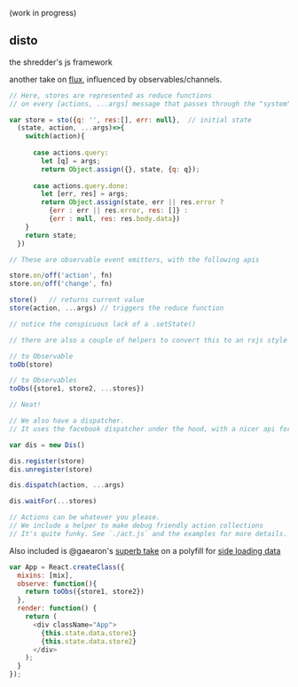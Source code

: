 (work in progress)

disto 
---
the shredder's js framework

another take on [flux](http://facebook.github.io/flux), influenced by observables/channels.

```js
// Here, stores are represented as reduce functions 
// on every [actions, ...args] message that passes through the "system".

var store = sto({q: '', res:[], err: null},  // initial state
  (state, action, ...args)=>{
    switch(action){
      
      case actions.query: 
        let [q] = args;
        return Object.assign({}, state, {q: q});
      
      case actions.query.done:
        let [err, res] = args;
        return Object.assign(state, err || res.error ? 
          {err : err || res.error, res: []} : 
          {err : null, res: res.body.data})
    }
    return state;
  })

// These are observable event emitters, with the following apis

store.on/off('action', fn)  
store.on/off('change', fn)  

store()   // returns current value
store(action, ...args) // triggers the reduce function

// notice the conspicuous lack of a .setState()

// there are also a couple of helpers to convert this to an rxjs style observable

// to Observable
toOb(store)  

// to Observables
toObs({store1, store2, ...stores})  

// Neat!

// We also have a dispatcher. 
// It uses the facebook dispatcher under the hood, with a nicer api for these stores.

var dis = new Dis()

dis.register(store)
dis.unregister(store)

dis.dispatch(action, ...args)

dis.waitFor(...stores)

// Actions can be whatever you please. 
// We include a helper to make debug friendly action collections
// It's quite funky. See `./act.js` and the examples for more details. 

```

Also included is @gaearon's [superb take](https://gist.github.com/gaearon/7d94c9f38fdd34a6e690) on a polyfill for [side loading data](https://github.com/facebook/react/issues/3398)
```js
var App = React.createClass({
  mixins: [mix],
  observe: function(){
    return toObs({store1, store2})
  },
  render: function() {
    return (
      <div className="App">
        {this.state.data.store1}
        {this.state.data.store2}
      </div>
    );
  }
});
```

